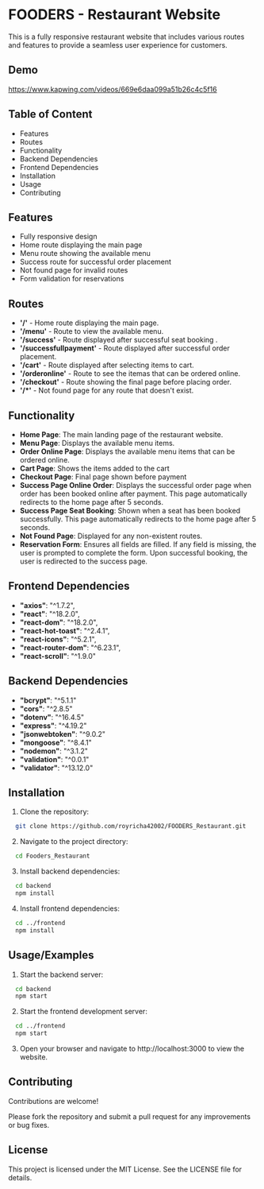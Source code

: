 
# FOODERS - Restaurant Website

This is a fully responsive restaurant website that includes various routes and features to provide a seamless user experience for customers.




## Demo

https://www.kapwing.com/videos/669e6daa099a51b26c4c5f16

## Table of Content

- Features
- Routes
- Functionality
 - Backend Dependencies
- Frontend Dependencies
- Installation
- Usage
- Contributing
## Features

- Fully responsive design
- Home route displaying the main page
- Menu route showing the available menu
- Success route for successful order placement
 - Not found page for invalid routes
- Form validation for reservations


## Routes

- **'/'** - Home route displaying the main page.
- **'/menu'** - Route to view the available menu.
- **'/success'** - Route displayed after successful seat booking .
- **'/successfullpayment'** - Route displayed after successful order placement.
- **'/cart'** - Route displayed after selecting items to cart.
- **'/orderonline'** - Route to see the itemas that can be ordered online.
- **'/checkout'** - Route showing the final page before placing order.
- **'/*'** - Not found page for any route that doesn't exist.

## Functionality

- **Home Page**: The main landing page of the restaurant website.
- **Menu Page**: Displays the available menu items.
- **Order Online Page**: Displays the available menu items that can be ordered online.
- **Cart Page**: Shows the items added to the cart
- **Checkout Page**: Final page shown before payment
- **Success Page Online Order**: Displays the successful order page when order has been booked online after payment. This page automatically redirects to the home page after 5 seconds.
- **Success Page Seat Booking**: Shown when a seat has been booked successfully. This page automatically redirects to the home page after 5 seconds.
- **Not Found Page**: Displayed for any non-existent routes.
- **Reservation Form**: Ensures all fields are filled. If any field is missing, the user is prompted to complete the form. Upon successful booking, the user is redirected to the success page.
## Frontend Dependencies

- **"axios"**: "^1.7.2",
- **"react"**: "^18.2.0",
- **"react-dom"**: "^18.2.0",
- **"react-hot-toast"**: "^2.4.1",
- **"react-icons"**: "^5.2.1",
- **"react-router-dom"**: "^6.23.1",
- **"react-scroll"**: "^1.9.0"
## Backend Dependencies

- **"bcrypt"**: "^5.1.1"
- **"cors"**: "^2.8.5"
- **"dotenv"**: "^16.4.5"
- **"express"**: "^4.19.2"
- **"jsonwebtoken"**: "^9.0.2"
- **"mongoose"**: "^8.4.1"
- **"nodemon"**: "^3.1.2"
- **"validation"**: "^0.0.1"
- **"validator"**: "^13.12.0"
## Installation

1. Clone the repository:

```bash
  git clone https://github.com/royricha42002/FOODERS_Restaurant.git
```
    
2. Navigate to the project directory:
```bash
  cd Fooders_Restaurant
```

3. Install backend dependencies:
```bash
  cd backend
  npm install
```

4. Install frontend dependencies:

```bash
  cd ../frontend
  npm install
```
## Usage/Examples

1. Start the backend server:

```bash
  cd backend
  npm start
```

2. Start the frontend development server:

```bash
  cd ../frontend
  npm start
```

3. Open your browser and navigate to http://localhost:3000 to view the website.






## Contributing


Contributions are welcome! 

Please fork the repository and submit a pull request for any improvements or bug fixes.


## License

This project is licensed under the MIT License. See the LICENSE file for details.


